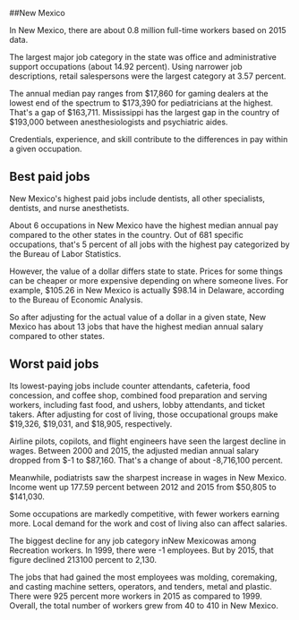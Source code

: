 

##New Mexico

In New Mexico, there are about 0.8 million full-time workers based on 2015 data.

The largest major job category in the state was office and administrative support occupations (about 14.92 percent). Using narrower job descriptions, retail salespersons were the largest category at 3.57 percent.
               
The annual median pay ranges from $17,860 for gaming dealers at the lowest end of the spectrum to  $173,390 for pediatricians at the highest. That's a gap of $163,711. Mississippi has the largest gap in the country of $193,000 between anesthesiologists and psychiatric aides.
          
Credentials, experience, and skill contribute to the differences in pay within a given occupation.

## Best paid jobs
New Mexico's highest paid jobs include <span class='occ_title_em'>dentists, all other specialists, dentists</span>, and <span class='occ_title_em'>nurse anesthetists</span>.
               
About 6 occupations in New Mexico have the highest median annual pay compared to the other states in the country. Out of 681 specific occupations, that's 5 percent of all jobs with the highest pay categorized by the Bureau of Labor Statistics.
               
However, the value of a dollar differs state to state. Prices for some things can be cheaper or more expensive depending on where someone lives. For example, $105.26 in New Mexico is actually $98.14 in Delaware, according to the Bureau of Economic Analysis.
               
So after adjusting for the actual value of a dollar in a given state, New Mexico has about 13 jobs that have the highest median annual salary compared to other states.
               
## Worst paid jobs

Its lowest-paying jobs include <span class='occ_title_em'>counter attendants, cafeteria, food concession, and coffee shop</span>, <span class='occ_title_em'>combined food preparation and serving workers, including fast food</span>, and <span class='occ_title_em'>ushers, lobby attendants, and ticket takers</span>. After adjusting for cost of living, those occupational groups make $19,326,  $19,031, and  $18,905, respectively.
               
<span class='occ_title_em'>Airline pilots, copilots, and flight engineers</span> have seen the largest decline in wages. Between 2000 and 2015, the adjusted median annual salary dropped from $-1 to $87,160. That's a change of about -8,716,100 percent.
               
Meanwhile, <span class='occ_title_em'>podiatrists</span> saw the sharpest increase in wages in New Mexico. Income went up 177.59 percent between 2012 and 2015 from $50,805 to $141,030.

Some occupations are markedly competitive, with fewer workers earning more. Local demand for the work and cost of living also can affect salaries.

            
The biggest decline for any job category inNew Mexicowas among <span class='occ_title_em'>Recreation workers</span>. In 1999, there were -1 employees. But by 2015, that figure declined 213100 percent to 2,130. 
               
The jobs that had gained the most employees was molding, coremaking, and casting machine setters, operators, and tenders, metal and plastic. There were 925 percent more workers in 2015 as compared to 1999. Overall, the total number of workers grew from 40 to 410 in New Mexico.
